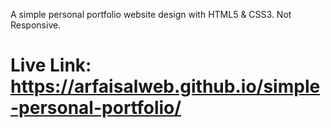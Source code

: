 A simple personal portfolio website design with HTML5 & CSS3. Not Responsive.
# Live Link: https://arfaisalweb.github.io/simple-personal-portfolio/ 
